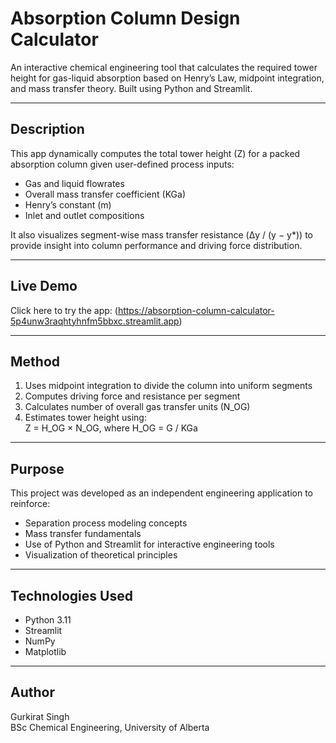 # Absorption Column Design Calculator

An interactive chemical engineering tool that calculates the required tower height for gas-liquid absorption based on Henry’s Law, midpoint integration, and mass transfer theory. Built using Python and Streamlit.

---

## Description 

This app dynamically computes the total tower height (Z) for a packed absorption column given user-defined process inputs:

- Gas and liquid flowrates  
- Overall mass transfer coefficient (KGa)  
- Henry’s constant (m)  
- Inlet and outlet compositions

It also visualizes segment-wise mass transfer resistance (Δy / (y − y*)) to provide insight into column performance and driving force distribution.

---

## Live Demo

Click here to try the app: (https://absorption-column-calculator-5p4unw3raqhtyhnfm5bbxc.streamlit.app)


---

## Method

1. Uses midpoint integration to divide the column into uniform segments  
2. Computes driving force and resistance per segment  
3. Calculates number of overall gas transfer units (N_OG)  
4. Estimates tower height using:  
   Z = H_OG × N_OG, where H_OG = G / KGa

---


## Purpose

This project was developed as an independent engineering application to reinforce:
- Separation process modeling concepts  
- Mass transfer fundamentals  
- Use of Python and Streamlit for interactive engineering tools  
- Visualization of theoretical principles

---

## Technologies Used

- Python 3.11  
- Streamlit  
- NumPy  
- Matplotlib

---

## Author

Gurkirat Singh  
BSc Chemical Engineering, University of Alberta

